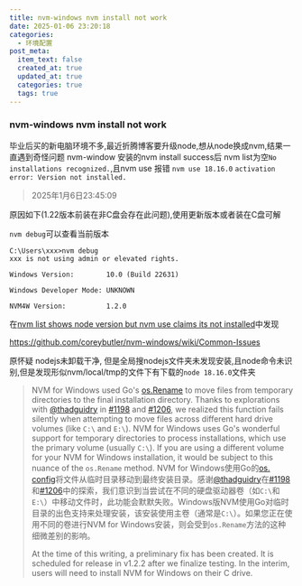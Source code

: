 ```yaml
---
title: nvm-windows nvm install not work
date: 2025-01-06 23:20:18
categories:
  - 环境配置
post_meta:
  item_text: false
  created_at: true
  updated_at: true
  categories: true
  tags: true 
---
```

### nvm-windows nvm install not work
毕业后买的新电脑环境不多,最近折腾博客要升级node,想从node换成nvm,结果一直遇到奇怪问题
nvm-window 安装的nvm install success后 nvm list为空`No installations recognized.`,且nvm use 报错  `nvm use 18.16.0`
`activation error: Version not installed.` 

> 2025年1月6日23:45:09

原因如下(1.22版本前装在非C盘会存在此问题),使用更新版本或者装在C盘可解

`nvm debug`可以查看当前版本

```shell
C:\Users\xxx>nvm debug
xxx is not using admin or elevated rights.

Windows Version:        10.0 (Build 22631)

Windows Developer Mode: UNKNOWN

NVM4W Version:          1.2.0
```

在[nvm list shows node version but nvm use claims its not installed](https://github.com/coreybutler/nvm-windows/issues/979)中发现

https://github.com/coreybutler/nvm-windows/wiki/Common-Issues

原怀疑 nodejs未卸载干净, 但是全局搜nodejs文件夹未发现安装,且node命令未识别,但是发现形似nvm/local/tmp的文件下有下载的`node 18.16.0`文件夹

> NVM for Windows used Go's [os.Rename](https://pkg.go.dev/os#Rename) to move files from temporary directories to the final installation directory. Thanks to explorations with [@thadguidry](https://github.com/thadguidry) in [#1198](https://github.com/coreybutler/nvm-windows/issues/1198) and [#1206](https://github.com/coreybutler/nvm-windows/issues/1206), we realized this function fails silently when attempting to move files across different hard drive volumes (like `C:\` and `E:\`). NVM for Windows uses Go's wonderful support for temporary directories to process installations, which use the primary volume (usually `C:\`). If you are using a different volume for your NVM for Windows installation, it would be subject to this nuance of the `os.Rename` method.
> NVM for Windows使用Go的[os. config](https://pkg.go.dev/os#Rename)将文件从临时目录移动到最终安装目录。感谢[@thadguidry](https://github.com/thadguidry)在[#1198](https://github.com/coreybutler/nvm-windows/issues/1198)和[#1206](https://github.com/coreybutler/nvm-windows/issues/1206)中的探索，我们意识到当尝试在不同的硬盘驱动器卷（如`C:\`和`E:\`）中移动文件时，此功能会默默失败。Windows版NVM使用Go对临时目录的出色支持来处理安装，该安装使用主卷（通常是`C:\`）。如果您正在使用不同的卷进行NVM for Windows安装，则会受到`os.Rename`方法的这种细微差别的影响。
>
> At the time of this writing, a preliminary fix has been created. It is scheduled for release in v1.2.2 after we finalize testing. In the interim, users will need to install NVM for Windows on their C drive.
